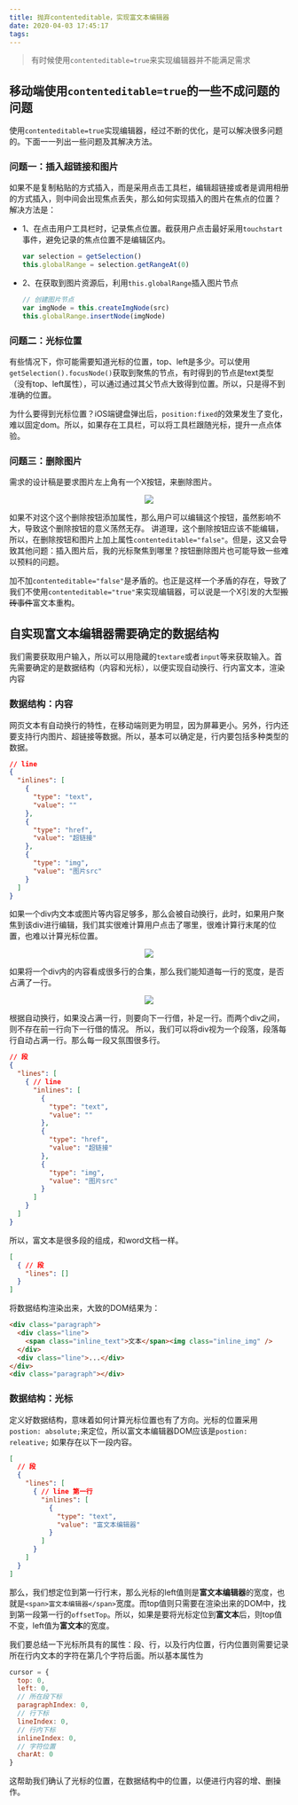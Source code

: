 ```yaml
---
title: 抛弃contenteditable，实现富文本编辑器
date: 2020-04-03 17:45:17
tags:
---
```


> 有时候使用`contenteditable=true`来实现编辑器并不能满足需求

## 移动端使用`contenteditable=true`的一些不成问题的问题

使用`contenteditable=true`实现编辑器，经过不断的优化，是可以解决很多问题的。下面一一列出一些问题及其解决方法。

### 问题一：插入超链接和图片

如果不是复制粘贴的方式插入，而是采用点击工具栏，编辑超链接或者是调用相册的方式插入，则中间会出现焦点丢失，那么如何实现插入的图片在焦点的位置？
解决方法是：

- 1、在点击用户工具栏时，记录焦点位置。截获用户点击最好采用`touchstart`事件，避免记录的焦点位置不是编辑区内。
  
  ```js
  var selection = getSelection()
  this.globalRange = selection.getRangeAt(0)
  ```

- 2、在获取到图片资源后，利用`this.globalRange`插入图片节点

  ```js
  // 创建图片节点
  var imgNode = this.createImgNode(src)
  this.globalRange.insertNode(imgNode)
  ```

### 问题二：光标位置

有些情况下，你可能需要知道光标的位置，top、left是多少。可以使用`getSelection().focusNode()`获取到聚焦的节点，有时得到的节点是text类型（没有top、left属性），可以通过通过其父节点大致得到位置。所以，只是得不到准确的位置。

为什么要得到光标位置？iOS端键盘弹出后，`position:fixed`的效果发生了变化，难以固定dom。所以，如果存在工具栏，可以将工具栏跟随光标，提升一点点体验。

### 问题三：删除图片

需求的设计稿是要求图片左上角有一个X按钮，来删除图片。

<div style="text-align: center;">
  <img src="del-img.png">
</div>

如果不对这个这个删除按钮添加属性，那么用户可以编辑这个按钮，虽然影响不大，导致这个删除按钮的意义荡然无存。
讲道理，这个删除按钮应该不能编辑，所以，在删除按钮和图片上加上属性`contenteditable="false"`。但是，这又会导致其他问题：插入图片后，我的光标聚焦到哪里？按钮删除图片也可能导致一些难以预料的问题。

加不加`contenteditable="false"`是矛盾的。也正是这样一个矛盾的存在，导致了我们不使用`contenteditable="true"`来实现编辑器，可以说是一个X引发的大型~~搬砖事件~~富文本重构。

## 自实现富文本编辑器需要确定的数据结构

我们需要获取用户输入，所以可以用隐藏的`textare`或者`input`等来获取输入。首先需要确定的是数据结构（内容和光标），以便实现自动换行、行内富文本，渲染内容

### 数据结构：内容

网页文本有自动换行的特性，在移动端则更为明显，因为屏幕更小。另外，行内还要支持行内图片、超链接等数据。所以，基本可以确定是，行内要包括多种类型的数据。

```json
// line
{
  "inlines": [
    {
      "type": "text",
      "value": ""
    },
    {
      "type": "href",
      "value": "超链接"
    },
    {
      "type": "img",
      "value": "图片src"
    }
  ]
}
```

如果一个div内文本或图片等内容足够多，那么会被自动换行，此时，如果用户聚焦到该div进行编辑，我们其实很难计算用户点击了哪里，很难计算行末尾的位置，也难以计算光标位置。

<div style="text-align: center;">
  <img src="long-content-div.png">
</div>

如果将一个div内的内容看成很多行的合集，那么我们能知道每一行的宽度，是否占满了一行。

<div style="text-align: center;">
  <img src="long-content-div_line.png">
</div>

根据自动换行，如果没占满一行，则要向下一行借，补足一行。而两个div之间，则不存在前一行向下一行借的情况。
所以，我们可以将div视为一个段落，段落每行自动占满一行。那么每一段又氛围很多行。

```json
// 段
{
  "lines": [
    { // line
      "inlines": [
        {
          "type": "text",
          "value": ""
        },
        {
          "type": "href",
          "value": "超链接"
        },
        {
          "type": "img",
          "value": "图片src"
        }
      ]
    }
  ]
}
```

所以，富文本是很多段的组成，和word文档一样。

```json
[
  { // 段
    "lines": []
  }
]
```

将数据结构渲染出来，大致的DOM结果为：

```html
<div class="paragraph">
  <div class="line">
    <span class="inline_text">文本</span><img class="inline_img" />
  </div>
  <div class="line">...</div>
</div>
<div class="paragraph"></div>
```

### 数据结构：光标

定义好数据结构，意味着如何计算光标位置也有了方向。光标的位置采用`postion: absolute;`来定位，所以富文本编辑器DOM应该是`postion: releative;`
如果存在以下一段内容。

```json
[
  // 段
  {
    "lines": [
      { // line 第一行
        "inlines": [
          {
            "type": "text",
            "value": "富文本编辑器"
          }
        ]
      }
    ]
  }
]
```

那么，我们想定位到第一行行末，那么光标的left值则是**富文本编辑器**的宽度，也就是`<span>富文本编辑器</span>`宽度。而top值则只需要在渲染出来的DOM中，找到第一段第一行的`offsetTop`。所以，如果是要将光标定位到**富文本**后，则top值不变，left值为**富文本**的宽度。

我们要总结一下光标所具有的属性：段、行，以及行内位置，行内位置则需要记录所在行内文本的字符在第几个字符后面。所以基本属性为

```js
cursor = {
  top: 0,
  left: 0,
  // 所在段下标
  paragraphIndex: 0,
  // 行下标
  lineIndex: 0,
  // 行内下标
  inlineIndex: 0,
  // 字符位置
  charAt: 0
}
```

这帮助我们确认了光标的位置，在数据结构中的位置，以便进行内容的增、删操作。

